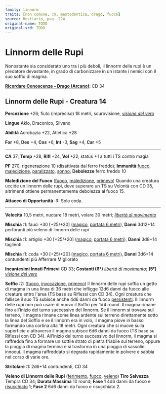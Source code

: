 ```yaml
---
family: linnorm
traits: [non comune, cm, mastodontica, drago, fuoco]
source: Bestiario, pag. 224
original-name: TODO
original-srd: TODO
---
```


# Linnorm delle Rupi

Nonostante sia considerato uno tra i più deboli, il linnorm delle rupi è un
predatore devastante, in grado di carbonizzare in un istante i nemici con il suo
soffio di magma.

**[Ricordare Conoscenze - Drago (Arcano)](/azioni/ricordare-conoscenze)**: CD 34

## Linnorm delle Rupi - Creatura 14

**Percezione** +26; fiuto (impreciso) 18 metri, scurovisione,
_[visione del vero](/incantesimi/visione-del-vero)_

**Lingue** Aklo, Draconico, Silvano

**Abilità** Acrobazia +22, Atletica +28

**For** +8, **Des** +4, **Cos** +6, **Int** -3, **Sag** +4, **Car** +5

---

**CA** 37; **Temp** +28, **Rifl** +24, **Vol** +22; status +1 a tutti i TS
contro magia

**PF** 270, rigenerazione 10 (disattivata dal ferro freddo); **Immunità**
[fuoco](/tratti/fuoco), [maledizione](/tratti/maledizione),
[paralizzato](/condizioni/paralizzato), [sonno](/tratti/sonno); **Debolezze**
ferro freddo 10

**Maledizione del Fuoco** ([fuoco](/tratti/fuoco),
[maledizione](/tratti/maledizione), [primevo](/tratti/primevo)) Quando una
creatura uccide un linnorm delle rupi, deve superare un TS su Volontà con CD 35,
altrimenti ottiene permanentemente debolezza al fuoco 15.

**Attacco di Opportunità** :R: Solo coda.

---

**Velocità** 10,5 metri, nuotare 18 metri, volare 30 metri;
_[libertà di movimento](/incantesimi/liberta-di-movimento)_

**Mischia** :1: fauci +30 \[+25/+20] ([magico](/tratti/magico),
[portata 6 metri](/tratti/portata)), **Danni** 3d12+14 perforanti più veleno di
linnorm delle rupi

**Mischia** :1: artiglio +30 \[+25/+20] ([magico](/tratti/magico),
[portata 6 metri](/tratti/portata)), **Danni** 3d8+14 taglienti

**Mischia** :1: coda +30 \[+25/+20] ([magico](/tratti/magico),
[portata 6 metri](/tratti/portata)), **Danni** 3d6+14 contundenti più Afferrare
Migliorato

**Incantesimi Innati Primevi** CD 33; **Costanti (6°)**
_[libertà di movimento](/incantesimi/liberta-di-movimento)_; **(5°)**
_[visione del vero](/incantesimi/visione-del-vero)_

**Soffio** :2: ([fuoco](/tratti/fuoco), [invocazione](/tratti/invocazione),
[primevo](/tratti/primevo)) Il linnorm delle rupi soffia un getto di magma in
una linea di 36 metri che infligge 12d6 danni da fuoco alle creature entro
l'area (TS base su Riflessi con CD 34). Ogni creatura che fallisce il suo TS
subisce anche 4d6 danni da fuoco [persistenti](/condizioni/danno-persistente).
Il linnorm delle rupi non può usare di nuovo il Soffio per 1d4 round. Il magma
rimane fino all'inizio del turno successivo del linnorm. Se il linnorm si
trovava sul terreno, il magma rimane come linea ardente sul terreno direttamente
sotto la linea del Soffio e se il linnorm era in volo, il magma piove in basso
formando una cortina alta 18 metri. Ogni creatura che si muove sulla superficie
o attraverso il magma subisce 6d6 danni da fuoco (TS base su Riflessi con CD
34). All'inizio del turno successivo del linnorm, il magma si raffredda fino a
formare un sottile strato di pietra friabile sul terreno, oppure la pioggia di
magma termina e si trasforma in una pioggia di sassolini innocui. Il magma
raffreddato si degrada rapidamente in polvere e sabbia nel corso di varie ore.

**Stritolare** :1: 2d6+14 contundenti, CD 34

**Veleno di Linnorm delle Rupi** ([ferimento](/tratti/ferimento),
[fuoco](/tratti/fuoco), [veleno](/tratti/veleno)) **Tiro Salvezza** Tempra CD
34; **Durata Massima** 10 round; **Fase 1** 4d6 danni da fuoco e
[risucchiato](/condizioni/risucchiato) 1; **Fase 2** 6d6 danni da fuoco e
risucchiato 2.

